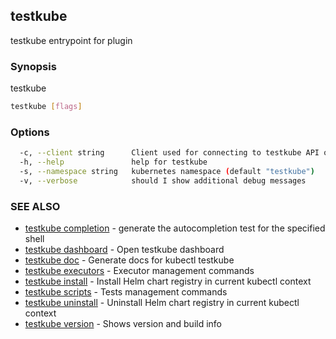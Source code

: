 ## testkube

testkube entrypoint for plugin

### Synopsis

testkube

```sh
testkube [flags]
```

### Options

```sh
  -c, --client string      Client used for connecting to testkube API one of proxy|direct (default "proxy")
  -h, --help               help for testkube
  -s, --namespace string   kubernetes namespace (default "testkube")
  -v, --verbose            should I show additional debug messages
```

### SEE ALSO

* [testkube completion](testkube_completion.md)  - generate the autocompletion test for the specified shell
* [testkube dashboard](testkube_dashboard.md)  - Open testkube dashboard
* [testkube doc](testkube_doc.md)  - Generate docs for kubectl testkube
* [testkube executors](testkube_executors.md)  - Executor management commands
* [testkube install](testkube_install.md)  - Install Helm chart registry in current kubectl context
* [testkube scripts](testkube_scripts.md)  - Tests management commands
* [testkube uninstall](testkube_uninstall.md)  - Uninstall Helm chart registry in current kubectl context
* [testkube version](testkube_version.md)  - Shows version and build info
